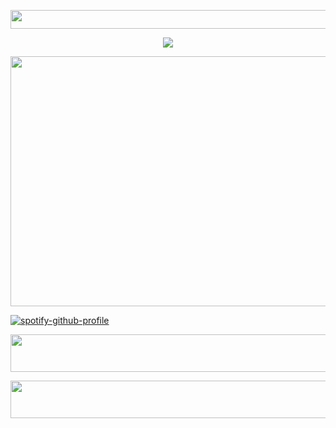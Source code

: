 <p align="center"> <img src="https://64.media.tumblr.com/1be1e31e103fcef3427c4e120d629ad8/3301f21dcf92b6f5-22/s500x750/dc554559d74f136e4c3ac281c15cc1ce24aa07c9.gifv" width="2000" height="30">
<p align="center"> <img src="https://komarev.com/ghpvc/?username=whannells&label=stalkers%20&color=2f3e40&style=flat"  </p>
<p align="center"> <img src="https://64.media.tumblr.com/610bb7fff4743ca1c1c741457ce19449/b26ecad2742371c7-e4/s640x960/28fdabb94a450271eb20b2c57ac3ff59ee1c88d1.gif" width="800" height="400">
  

[![spotify-github-profile](https://spotify-github-profile.kittinanx.com/api/view?uid=31tjforkm2qskz4yab6uye6ggem4&cover_image=true&theme=novatorem&show_offline=false&background_color=000000&interchange=false&bar_color=2f3e40&bar_color_cover=false)](https://github.com/kittinan/spotify-github-profile)
<p align="center"> <img src="https://gifcity.carrd.co/assets/images/gallery40/90818997.gif?v=47652796" width="2000" height="60">
<p align="center"> <img src="https://i.postimg.cc/W1STFDj0/IMG-8535.png" width="2000" height="60">
